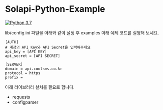 # Solapi-Python-Example

[![Python 3.7](https://img.shields.io/badge/python-3.7-blue.svg)](https://www.python.org/downloads/release/python-370/)


lib/config.ini 파일을 아래와 같이 설정 후 examples 아래 예제 코드를 실행해 보세요.
```
[AUTH]
# 계정의 API Key와 API Secret을 입력해주세요
api_key = [API KEY]
api_secret = [API SECRET]

[SERVER]
domain = api.coolsms.co.kr
protocol = https
prefix =
```

아래 라이브러리 설치를 필요로 합니다.
- requests
- configparser
